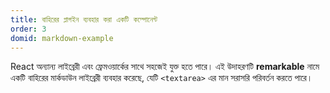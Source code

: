 ```yaml
---
title: বাহিরের প্লাগইন ব্যবহার করা একটি কম্পোনেন্ট
order: 3
domid: markdown-example
---
```


React অন্যান্য লাইব্রেরী এবং ফ্রেমওয়ার্কের সাথে সহজেই যুক্ত হতে পারে। এই উদাহরণটি **remarkable** নামে একটি বাহিরের মার্কডাউন লাইব্রেরী ব্যবহার করেছে, যেটি `<textarea>` এর মান সরাসরি পরিবর্তন করতে পারে।

